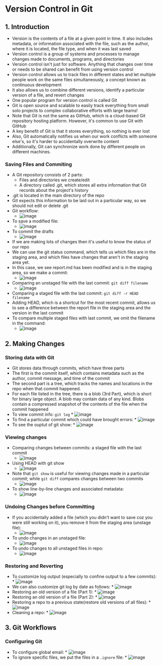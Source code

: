 # Version Control in Git

## 1. Introduction
* Version is the contents of a file at a given point in time. It also includes metadata, or information associated with the file, such as the author, where it is located, the file type, and when it was last saved
* Version control is a group of systems and processes to manage changes made to documents, programs, and directories
* Version control isn't just for software. Anything that changes over time or needs to be shared can benefit from using version control
* Version control allows us to track files in different states and let multiple people work on the same files simultaneously, a concept known as continuous development
* It also allows us to combine different versions, identify a particular version of a file, and revert changes
* One popular program for version control is called Git
* Git is open source and scalable to easily track everything from small solo projects to complex collaborative efforts with large teams!
* Note that Git is not the same as GitHub, which is a cloud-based Git repository hosting platform. However, it's common to use Git with GitHub
* A key benefit of Git is that it stores everything, so nothing is ever lost
* Also, Git automatically notifies us when our work conflicts with someone else's, so it's harder to accidentally overwrite content
* Additionally, Git can synchronize work done by different people on different machines.

### Saving Files and Commiting
* A Git repository consists of 2 parts:
    * Files and directories we create/edit
    * A directory called .git, which stores all extra information that Git records about the project's history
* .git is located in the main directory of the repo
* Git expects this information to be laid out in a particular way, so we should not edit or delete .git
* Git workflow:
    * ![image](https://github.com/IsaacMwendwa/Data-Engineering-Track-DataCamp/assets/51324520/94b94632-42ec-4729-87b1-beec260c7ea8)
* To save a modified file:
    * ![image](https://github.com/IsaacMwendwa/Data-Engineering-Track-DataCamp/assets/51324520/f4f2392b-2f72-4e17-a501-b64e11390af0)
* To commit the drafts
    * ![image](https://github.com/IsaacMwendwa/Data-Engineering-Track-DataCamp/assets/51324520/09fa1305-8baf-4fe5-aa0b-7143d9ce997e)
* If we are making lots of changes then it's useful to know the status of our repo
* We can use the git status command, which tells us which files are in the staging area, and which files have changes that aren't in the staging area yet.
* In this case, we see report.md has been modified and is in the staging area, so we make a commit:
    * ![image](https://github.com/IsaacMwendwa/Data-Engineering-Track-DataCamp/assets/51324520/22ed3b01-bb24-4c2a-b2f9-5bcea77ed288)
* Comparing an unstaged file with the last commit: `git diff filename`
    * ![image](https://github.com/IsaacMwendwa/Data-Engineering-Track-DataCamp/assets/51324520/e8c76d95-2357-4cf7-a87a-a9e605578dff)
* Comparing a staged file with the last commit: `git diff -r HEAD filename`
* Adding HEAD, which is a shortcut for the most recent commit, allows us to see a difference between the report file in the staging area and the version in the last commit
* To compare multiple staged files with last commit, we omit the filename in the command:
    * ![image](https://github.com/IsaacMwendwa/Data-Engineering-Track-DataCamp/assets/51324520/83d950be-d378-4333-b35c-c6b343d567d1)

## 2. Making Changes
### Storing data with Git
* Git stores data through commits, which have three parts
* The first is the commit itself, which contains metadata such as the author, commit message, and time of the commit
* The second part is a tree, which tracks the names and locations in the repo when that commit happened.
* For each file listed in the tree, there is a blob (3rd Part), which is short for binary large object. A blob may contain data of any kind. Blobs contain a compressed snapshot of the contents of the file when the commit happened
* To view commit info: `git log`
      * ![image](https://github.com/IsaacMwendwa/Data-Engineering-Track-DataCamp/assets/51324520/f2220c47-9f3c-424d-b27d-69ec09b884ff)
 * To find a particular commit which could have brought errors:
       * ![image](https://github.com/IsaacMwendwa/Data-Engineering-Track-DataCamp/assets/51324520/cb002756-e446-4207-bdb5-86ea2989fa2a)
* To see the ouptut of git show:
      * ![image](https://github.com/IsaacMwendwa/Data-Engineering-Track-DataCamp/assets/51324520/2470612e-2394-4dbd-bcc9-4a2da89c903c)

### Viewing changes
* Comparing changes between commits: a staged file with the last commit
   * ![image](https://github.com/IsaacMwendwa/Data-Engineering-Track-DataCamp/assets/51324520/67668eaf-bf9c-42d6-9b44-3975e2c397cb)
* Using HEAD with git show
   * ![image](https://github.com/IsaacMwendwa/Data-Engineering-Track-DataCamp/assets/51324520/a9185e0e-4559-429b-aa3f-a6559e240df8)
* Note that `git show` is useful for viewing changes made in a particular commit; while `git diff` compares changes between two commits
   * ![image](https://github.com/IsaacMwendwa/Data-Engineering-Track-DataCamp/assets/51324520/0e520166-ca5b-4d49-ad3c-202cd2143eb9)
* To show line-by-line changes and associated metadata:
   * ![image](https://github.com/IsaacMwendwa/Data-Engineering-Track-DataCamp/assets/51324520/17e4a167-2ae7-4d21-ab7f-f968c229ea8b)

### Undoing Changes before Committing
* If you accidentally added a file (which you didn't want to save coz you were still working on it), you remove it from the staging area (unstage file):
   * ![image](https://github.com/IsaacMwendwa/Data-Engineering-Track-DataCamp/assets/51324520/18af7a99-fdd2-4cdb-b520-6b4336539be4)
* To undo changes in an unstaged file:
   * ![image](https://github.com/IsaacMwendwa/Data-Engineering-Track-DataCamp/assets/51324520/3b6bc4fe-e92e-45b5-9cd3-dfab716564d8)
* To undo changes to all unstaged files in repo:
   * ![image](https://github.com/IsaacMwendwa/Data-Engineering-Track-DataCamp/assets/51324520/0f1fe37b-63b3-403e-bfd9-b1432b17c963)

### Restoring and Reverting
* To customize log output (especially to confine output to a few commits):
      * ![image](https://github.com/IsaacMwendwa/Data-Engineering-Track-DataCamp/assets/51324520/aea8fbbf-3123-48a7-8824-c222e5a34dae)
* We can also customize git log by date as follows:
      * ![image](https://github.com/IsaacMwendwa/Data-Engineering-Track-DataCamp/assets/51324520/8cedc2d7-da82-4b39-b839-0f8c3213ca35)
* Restoring an old version of a file (Part 1):
      * ![image](https://github.com/IsaacMwendwa/Data-Engineering-Track-DataCamp/assets/51324520/6e705e07-a8c2-4426-bc33-4533c7377ac3)
* Restoring an old version of a file (Part 2):
      * ![image](https://github.com/IsaacMwendwa/Data-Engineering-Track-DataCamp/assets/51324520/5477424d-c3f6-4681-a9a2-51bf5c13252c)
* Restoring a repo to a previous state(restore old versions of all files):
      * ![image](https://github.com/IsaacMwendwa/Data-Engineering-Track-DataCamp/assets/51324520/441da7cd-891f-4713-88e8-a28095f8282d)
* Cleaning a repo:
      * ![image](https://github.com/IsaacMwendwa/Data-Engineering-Track-DataCamp/assets/51324520/f9d60384-e747-4c37-9d8b-f9298887f4d9)
  
## 3. Git Workflows
### Configuring Git
* To configure global email:
      * ![image](https://github.com/IsaacMwendwa/Data-Engineering-Track-DataCamp/assets/51324520/6f6220ab-86d8-4824-9b7d-b24046876533)
* To ignore specific files, we put the files in a `.ignore` file:
      * ![image](https://github.com/IsaacMwendwa/Data-Engineering-Track-DataCamp/assets/51324520/21f8411c-247f-45b6-8125-7eb1c9ddc474)
